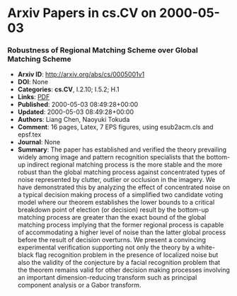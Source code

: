 # Arxiv Papers in cs.CV on 2000-05-03
### Robustness of Regional Matching Scheme over Global Matching Scheme
- **Arxiv ID**: http://arxiv.org/abs/cs/0005001v1
- **DOI**: None
- **Categories**: **cs.CV**, I.2.10; I.5.2; H.1
- **Links**: [PDF](http://arxiv.org/pdf/cs/0005001v1)
- **Published**: 2000-05-03 08:49:28+00:00
- **Updated**: 2000-05-03 08:49:28+00:00
- **Authors**: Liang Chen, Naoyuki Tokuda
- **Comment**: 16 pages, Latex, 7 EPS figures, using esub2acm.cls and epsf.tex
- **Journal**: None
- **Summary**: The paper has established and verified the theory prevailing widely among image and pattern recognition specialists that the bottom-up indirect regional matching process is the more stable and the more robust than the global matching process against concentrated types of noise represented by clutter, outlier or occlusion in the imagery. We have demonstrated this by analyzing the effect of concentrated noise on a typical decision making process of a simplified two candidate voting model where our theorem establishes the lower bounds to a critical breakdown point of election (or decision) result by the bottom-up matching process are greater than the exact bound of the global matching process implying that the former regional process is capable of accommodating a higher level of noise than the latter global process before the result of decision overturns. We present a convincing experimental verification supporting not only the theory by a white-black flag recognition problem in the presence of localized noise but also the validity of the conjecture by a facial recognition problem that the theorem remains valid for other decision making processes involving an important dimension-reducing transform such as principal component analysis or a Gabor transform.



